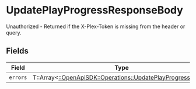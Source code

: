 # UpdatePlayProgressResponseBody

Unauthorized - Returned if the X-Plex-Token is missing from the header or query.


## Fields

| Field                                                                                                               | Type                                                                                                                | Required                                                                                                            | Description                                                                                                         |
| ------------------------------------------------------------------------------------------------------------------- | ------------------------------------------------------------------------------------------------------------------- | ------------------------------------------------------------------------------------------------------------------- | ------------------------------------------------------------------------------------------------------------------- |
| `errors`                                                                                                            | T::Array<[::OpenApiSDK::Operations::UpdatePlayProgressErrors](../../models/operations/updateplayprogresserrors.md)> | :heavy_minus_sign:                                                                                                  | N/A                                                                                                                 |